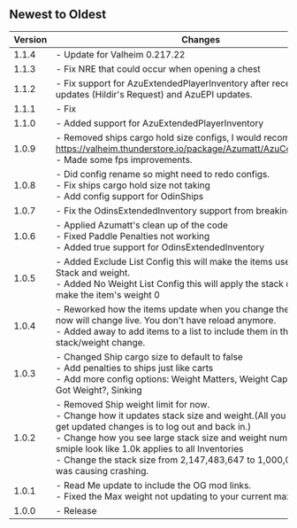 ## Newest to Oldest

| Version | Changes                                                                                                                                                                                                                                                                                                                                                                             |
|---------|-------------------------------------------------------------------------------------------------------------------------------------------------------------------------------------------------------------------------------------------------------------------------------------------------------------------------------------------------------------------------------------|
| 1.1.4   | - Update for Valheim 0.217.22                                                                                                                                                                                                                                                                                                                                                       |
| 1.1.3   | - Fix NRE that could occur when opening a chest                                                                                                                                                                                                                                                                                                                                     |
| 1.1.2   | - Fix support for AzuExtendedPlayerInventory after recent game updates (Hildir's Request) and AzuEPI updates.                                                                                                                                                                                                                                                                       |
| 1.1.1   | - Fix                                                                                                                                                                                                                                                                                                                                                                               |
| 1.1.0   | - Added support for AzuExtendedPlayerInventory<br/>                                                                                                                                                                                                                                                                                                                                 |
| 1.0.9   | - Removed ships cargo hold size configs, I would recommend to get https://valheim.thunderstore.io/package/Azumatt/AzuContainerSizes/<br/> - Made some fps improvements.<br/>                                                                                                                                                                                                        |
| 1.0.8   | - Did config rename so might need to redo configs.<br/> - Fix ships cargo hold size not taking<br/> - Add config support for OdinShips<br/>                                                                                                                                                                                                                                         |
| 1.0.7   | - Fix the OdinsExtendedInventory support from breaking the hotbar<br/>                                                                                                                                                                                                                                                                                                              |
| 1.0.6   | - Applied Azumatt's clean up of the code<br/> - Fixed Paddle Penalties not working<br/> - Added true support for OdinsExtendedInventory<br/>                                                                                                                                                                                                                                        |
| 1.0.5   | - Added Exclude List Config this will make the items use the default Stack and weight.<br/> - Added No Weight List Config this will apply the stack change and make the item's weight 0<br/>                                                                                                                                                                                        |
| 1.0.4   | - Reworked how the items update when you change the config, it now will change live. You don't have reload anymore.<br/> - Added away to add items to a list to include them in the stack/weight change.<br/>                                                                                                                                                                       |
| 1.0.3   | - Changed Ship cargo size to default to false<br/> - Add penalties to ships just like carts<br/> - Add more config options: Weight Matters, Weight Capacity Scale, Got Weight?, Sinking<br/>                                                                                                                                                                                        |
| 1.0.2   | - Removed Ship weight limit for now.<br/> - Change how it updates stack size and weight.(All you need to do to get updated changes is to log out and back in.)<br/> - Change how you see large stack size and weight numbers to a smiple look like 1.0k applies to all Inventories<br/> - Change the stack size from 2,147,483,647 to 1,000,000 cause it was causing crashing.<br/> |
| 1.0.1   | - Read Me update to include the OG mod links.<br/> - Fixed the Max weight not updating to your current max weight limit.<br/>                                                                                                                                                                                                                                                       |
| 1.0.0   | - Release<br/>                                                                                                                                                                                                                                                                                                                                                                      |